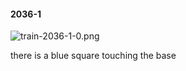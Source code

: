 #### 2036-1
![train-2036-1-0.png](https://github.com/lil-lab/nlvr/raw/master/nlvr/train/images/2/train-2036-1-0.png "train-2036-1-0.png")

there is a blue square touching the base